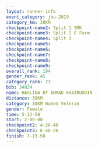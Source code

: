 ```yaml
---
layout: runner-info 
event_category: jbu-2019 
category_km: 30KM 
checkpoint-name2: Split 1 SMK 
checkpoint-name3: Split 2 E Farm 
checkpoint-name4: Split 3 
checkpoint-name5: 
checkpoint-name6: 
checkpoint-name7: 
checkpoint-name8: 
checkpoint-name9: 
overall_rank: 194
gender_rank: 45
category_rank: 23
bib: 34024
name: HASLINA BT AHMAD KHAIRUDDIN
distance: 30KM
category: 30KM Women Veteran
gender: Female
time: 5-13-58
start: 2-00-00
checkpoint2: 4-28-48
checkpoint3: 6-40-26
finish: 7-13-58
---
```

